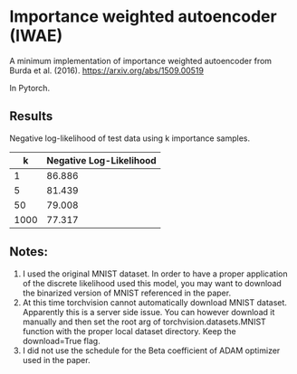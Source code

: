 # Importance weighted autoencoder (IWAE) 

A minimum implementation of importance weighted autoencoder from Burda et al. (2016).
https://arxiv.org/abs/1509.00519

In Pytorch.

## Results

Negative log-likelihood of test data using k importance samples. 

 k  | Negative Log-Likelihood 
----| -----------------------
1   | 86.886
5   | 81.439
50  | 79.008
1000| 77.317

## Notes: 
1. I used the original MNIST dataset. In order to have a proper application of the discrete likelihood used this model, you may want to download the binarized version of MNIST referenced in the paper.
2. At this time torchvision cannot automatically download MNIST dataset. Apparently this is a server side issue. You can however download it manually and then set the root arg of torchvision.datasets.MNIST function with the proper local dataset directory. Keep the download=True flag.
3. I did not use the schedule for the Beta coefficient of ADAM optimizer used in the paper.  


